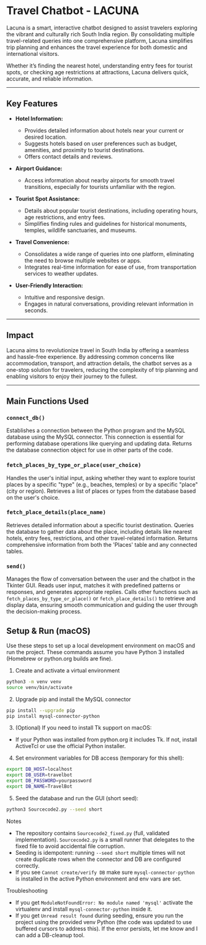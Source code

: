 # Travel Chatbot - LACUNA

Lacuna is a smart, interactive chatbot designed to assist travelers exploring the vibrant and culturally rich South India region. By consolidating multiple travel-related queries into one comprehensive platform, Lacuna simplifies trip planning and enhances the travel experience for both domestic and international visitors.

Whether it’s finding the nearest hotel, understanding entry fees for tourist spots, or checking age restrictions at attractions, Lacuna delivers quick, accurate, and reliable information.

---

## Key Features

- **Hotel Information:**
	- Provides detailed information about hotels near your current or desired location.
	- Suggests hotels based on user preferences such as budget, amenities, and proximity to tourist destinations.
	- Offers contact details and reviews.

- **Airport Guidance:**
	- Access information about nearby airports for smooth travel transitions, especially for tourists unfamiliar with the region.

- **Tourist Spot Assistance:**
	- Details about popular tourist destinations, including operating hours, age restrictions, and entry fees.
	- Simplifies finding rules and guidelines for historical monuments, temples, wildlife sanctuaries, and museums.

- **Travel Convenience:**
	- Consolidates a wide range of queries into one platform, eliminating the need to browse multiple websites or apps.
	- Integrates real-time information for ease of use, from transportation services to weather updates.

- **User-Friendly Interaction:**
	- Intuitive and responsive design.
	- Engages in natural conversations, providing relevant information in seconds.

---

## Impact

Lacuna aims to revolutionize travel in South India by offering a seamless and hassle-free experience. By addressing common concerns like accommodation, transport, and attraction details, the chatbot serves as a one-stop solution for travelers, reducing the complexity of trip planning and enabling visitors to enjoy their journey to the fullest.

---

## Main Functions Used

### `connect_db()`
Establishes a connection between the Python program and the MySQL database using the MySQL connector. This connection is essential for performing database operations like querying and updating data. Returns the database connection object for use in other parts of the code.

### `fetch_places_by_type_or_place(user_choice)`
Handles the user's initial input, asking whether they want to explore tourist places by a specific "type" (e.g., beaches, temples) or by a specific "place" (city or region). Retrieves a list of places or types from the database based on the user's choice.

### `fetch_place_details(place_name)`
Retrieves detailed information about a specific tourist destination. Queries the database to gather data about the place, including details like nearest hotels, entry fees, restrictions, and other travel-related information. Returns comprehensive information from both the 'Places' table and any connected tables.

### `send()`
Manages the flow of conversation between the user and the chatbot in the Tkinter GUI. Reads user input, matches it with predefined patterns or responses, and generates appropriate replies. Calls other functions such as `fetch_places_by_type_or_place()` or `fetch_place_details()` to retrieve and display data, ensuring smooth communication and guiding the user through the decision-making process.

## Setup & Run (macOS)

Use these steps to set up a local development environment on macOS and run the project. These commands assume you have Python 3 installed (Homebrew or python.org builds are fine).

1) Create and activate a virtual environment

```bash
python3 -m venv venv
source venv/bin/activate
```

2) Upgrade pip and install the MySQL connector

```bash
pip install --upgrade pip
pip install mysql-connector-python
```

3) (Optional) If you need to install Tk support on macOS:

- If your Python was installed from python.org it includes Tk. If not, install ActiveTcl or use the official Python installer.

4) Set environment variables for DB access (temporary for this shell):

```bash
export DB_HOST=localhost
export DB_USER=travelbot
export DB_PASSWORD=yourpassword
export DB_NAME=TravelBot
```

5) Seed the database and run the GUI (short seed):

```bash
python3 Sourcecode2.py --seed short
```

Notes
- The repository contains `Sourcecode2_fixed.py` (full, validated implementation). `Sourcecode2.py` is a small runner that delegates to the fixed file to avoid accidental file corruption.
- Seeding is idempotent: running `--seed short` multiple times will not create duplicate rows when the connector and DB are configured correctly.
- If you see `Cannot create/verify DB` make sure `mysql-connector-python` is installed in the active Python environment and env vars are set.

Troubleshooting
- If you get `ModuleNotFoundError: No module named 'mysql'` activate the virtualenv and install `mysql-connector-python` inside it.
- If you get `Unread result found` during seeding, ensure you run the project using the provided venv Python (the code was updated to use buffered cursors to address this). If the error persists, let me know and I can add a DB-cleanup tool.
